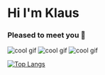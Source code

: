 # Hi I'm Klaus
### Pleased to meet you 👋
![cool gif](https://media.giphy.com/media/1BURfsUHbv4eQ/giphy.gif)
![cool gif](https://media.giphy.com/media/1BURfsUHbv4eQ/giphy.gif)
![cool gif](https://media.giphy.com/media/1BURfsUHbv4eQ/giphy.gif)

[![Top Langs](https://github-readme-stats.vercel.app/api/top-langs/?username=KlausSeer&layout=compact)](https://github.com/KlausSeer/github-readme-stats)
